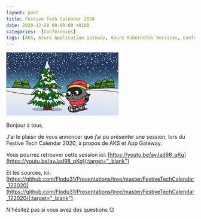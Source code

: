 ```yaml
---
layout: post
title: Festive Tech Calendar 2020
date: 2020-12-28 08:00:00 +0100
categories:  [Conférences]
tags: [AKS, Azure Application Gateway, Azure Kubernetes Services, Conférence, Festive Tech Calendar]
---
```


![](/wp-content/uploads/2020/12/image.png)

Bonjour à tous,

J’ai le plaisir de vous annoncer que j’ai pu présenter une session, lors du Festive Tech Calendar 2020, à propos de AKS et App Gateway.

Vous pourrez retrouver cette session ici: [https://youtu.be/avJad98_qKg](https://youtu.be/avJad98_qKg){:target="_blank"}

Et les sources, ici: [https://github.com/Flodu31/Presentations/tree/master/FestiveTechCalendar_122020](https://github.com/Flodu31/Presentations/tree/master/FestiveTechCalendar_122020){:target="_blank"}

N’hésitez pas si vous avez des questions 😊